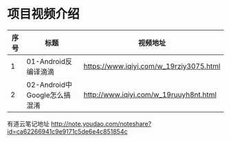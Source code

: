 项目视频介绍 
===========

|序号|标题|视频地址|
|---|----|-----|
|1|01-Android反编译滴滴|https://www.iqiyi.com/w_19rziy3075.html|
|2|02-Android中Google怎么搞混淆|http://www.iqiyi.com/w_19ruuyh8nt.html|




有道云笔记地址
http://note.youdao.com/noteshare?id=ca62266941c9e9171c5de6e4c851854c








